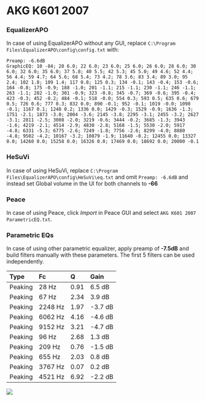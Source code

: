 # AKG K601 2007

### EqualizerAPO
In case of using EqualizerAPO without any GUI, replace `C:\Program Files\EqualizerAPO\config\config.txt`
with:
```
Preamp: -6.6dB
GraphicEQ: 10 -84; 20 6.0; 22 6.0; 23 6.0; 25 6.0; 26 6.0; 28 6.0; 30 6.0; 32 6.0; 35 6.0; 37 5.8; 40 5.5; 42 5.3; 45 5.0; 49 4.6; 52 4.4; 56 4.4; 59 4.7; 64 5.6; 68 5.4; 73 4.2; 78 3.6; 83 3.4; 89 3.0; 95 2.4; 102 1.8; 109 1.4; 117 0.8; 125 0.3; 134 -0.1; 143 -0.4; 153 -0.6; 164 -0.8; 175 -0.9; 188 -1.0; 201 -1.1; 215 -1.1; 230 -1.1; 246 -1.1; 263 -1.1; 282 -1.0; 301 -0.9; 323 -0.8; 345 -0.7; 369 -0.6; 395 -0.4; 423 -0.3; 452 -0.2; 484 -0.1; 518 -0.0; 554 0.3; 593 0.5; 635 0.6; 679 0.5; 726 0.6; 777 0.3; 832 0.0; 890 -0.1; 952 -0.1; 1019 -0.0; 1090 -0.1; 1167 0.1; 1248 0.2; 1336 0.0; 1429 -0.3; 1529 -0.9; 1636 -1.3; 1751 -2.1; 1873 -3.0; 2004 -3.6; 2145 -3.8; 2295 -3.1; 2455 -3.2; 2627 -3.1; 2811 -2.5; 3008 -2.0; 3219 -0.6; 3444 -0.2; 3685 -1.3; 3943 -1.6; 4219 -2.1; 4514 -2.9; 4830 -2.8; 5168 -1.5; 5530 -2.0; 5917 -4.8; 6331 -5.3; 6775 -2.6; 7249 -1.8; 7756 -2.6; 8299 -4.0; 8880 -4.8; 9502 -4.2; 10167 -3.2; 10879 -1.9; 11640 -0.2; 12455 0.0; 13327 0.0; 14260 0.0; 15258 0.0; 16326 0.0; 17469 0.0; 18692 0.0; 20000 -0.1
```

### HeSuVi
In case of using HeSuVi, replace `C:\Program Files\EqualizerAPO\config\HeSuVi\eq.txt` and omit `Preamp:
-6.6dB` and instead set Global volume in the UI for both channels to **-66**

### Peace
In case of using Peace, click *Import* in Peace GUI and select `AKG K601 2007 ParametricEQ.txt`.

### Parametric EQs
In case of using other parametric equalizer, apply preamp of **-7.5dB** and build filters manually with
these parameters. The first 5 filters can be used independently.

| Type    | Fc      |    Q | Gain    |
|:--------|:--------|:-----|:--------|
| Peaking | 28 Hz   | 0.91 | 6.5 dB  |
| Peaking | 67 Hz   | 2.34 | 3.9 dB  |
| Peaking | 2248 Hz | 1.97 | -3.7 dB |
| Peaking | 6062 Hz | 4.16 | -4.6 dB |
| Peaking | 9152 Hz | 3.21 | -4.7 dB |
| Peaking | 96 Hz   | 2.68 | 1.3 dB  |
| Peaking | 209 Hz  | 0.76 | -1.5 dB |
| Peaking | 655 Hz  | 2.03 | 0.8 dB  |
| Peaking | 3767 Hz | 0.07 | 0.2 dB  |
| Peaking | 4521 Hz | 6.92 | -2.2 dB |

![](https://raw.githubusercontent.com/jaakkopasanen/AutoEq/master/results/innerfidelity/sbaf-serious/AKG%20K601%202007/AKG%20K601%202007.png)